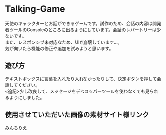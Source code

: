 # Talking-Game
天使のキャラクターとお話ができるゲームです。試作のため、会話の内容は開発者ツールのConsoleのところに出るようにしています。会話のレパートリーは少ないです。  
また、レスポンシブ未対応なため、UIが崩壊しています...。  
気が向いたら機能の修正や追加を試みようと思います。

## 遊び方
テキストボックスに言葉を入れたり入れなかったりして、決定ボタンを押して会話してください。  
<追記>少し改良して、メッセージをデベロッパーツールを使わなくても見られるようにしました。

## 使用させていただいた画像の素材サイト様リンク
[みんちりえ](https://min-chi.material.jp/)
